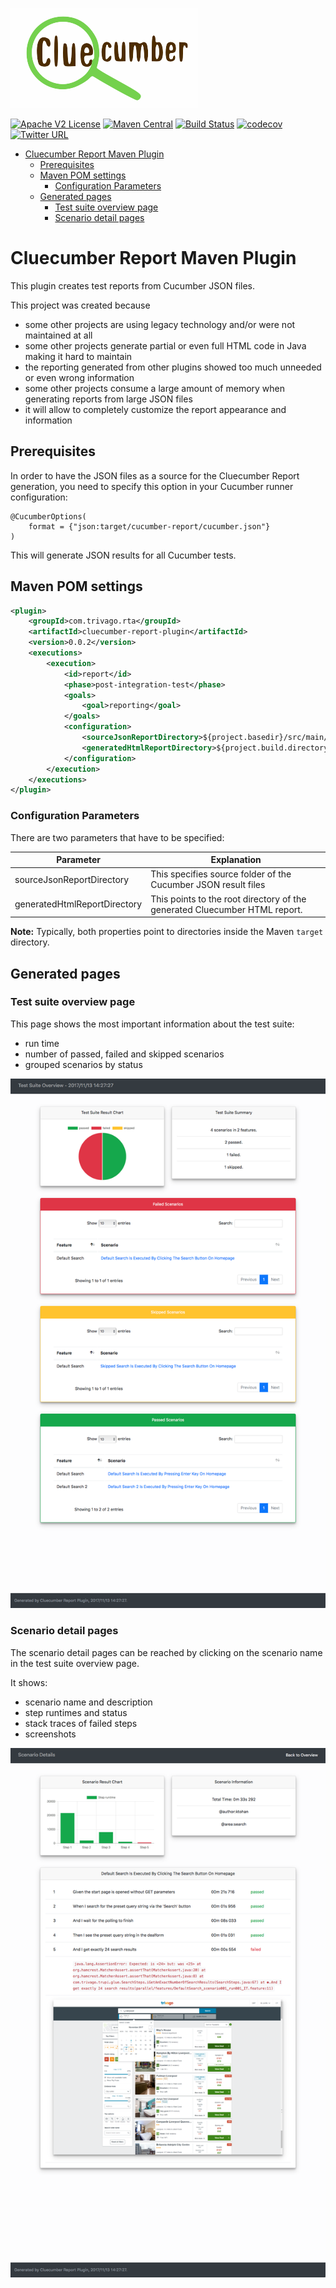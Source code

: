 ![cluecumber logo](documentation/img/cluecumber.png)

[![Apache V2 License](http://img.shields.io/badge/license-Apache%20V2-blue.svg)](http://www.apache.org/licenses/LICENSE-2.0)
[![Maven Central](https://img.shields.io/maven-central/v/com.trivago.rta/cluecumber-report-plugin.svg)](http://repo1.maven.org/maven2/com/trivago/rta/cluecumber-report-plugin/)
[![Build Status](https://travis-ci.org/trivago/cluecumber-report-plugin.svg?branch=master)](https://travis-ci.org/trivago/cluecumber-report-plugin)
[![codecov](https://codecov.io/gh/trivago/cluecumber-report-plugin/branch/master/graph/badge.svg)](https://codecov.io/gh/trivago/cluecumber-report-plugin)
[![Twitter URL](https://img.shields.io/twitter/url/http/shields.io.svg?style=social)](https://twitter.com/bischoffdev)

<!-- START doctoc generated TOC please keep comment here to allow auto update -->
<!-- DON'T EDIT THIS SECTION, INSTEAD RE-RUN doctoc TO UPDATE -->


- [Cluecumber Report Maven Plugin](#cluecumber-report-maven-plugin)
  - [Prerequisites](#prerequisites)
  - [Maven POM settings](#maven-pom-settings)
    - [Configuration Parameters](#configuration-parameters)
  - [Generated pages](#generated-pages)
    - [Test suite overview page](#test-suite-overview-page)
    - [Scenario detail pages](#scenario-detail-pages)

<!-- END doctoc generated TOC please keep comment here to allow auto update -->


# Cluecumber Report Maven Plugin

This plugin creates test reports from Cucumber JSON files.

This project was created because
- some other projects are using legacy technology and/or were not maintained at all
- some other projects generate partial or even full HTML code in Java making it hard to maintain
- the reporting generated from other plugins showed too much unneeded or even wrong information
- some other projects consume a large amount of memory when generating reports from large JSON files
- it will allow to completely customize the report appearance and information

## Prerequisites

In order to have the JSON files as a source for the Cluecumber Report generation, you need to specify this option in your Cucumber runner configuration:
```
@CucumberOptions(
    format = {"json:target/cucumber-report/cucumber.json"}
)
```

This will generate JSON results for all Cucumber tests.

## Maven POM settings

```xml
<plugin>
    <groupId>com.trivago.rta</groupId>
    <artifactId>cluecumber-report-plugin</artifactId>
    <version>0.0.2</version>
    <executions>
        <execution>
            <id>report</id>
            <phase>post-integration-test</phase>
            <goals>
                <goal>reporting</goal>
            </goals>
            <configuration>
                <sourceJsonReportDirectory>${project.basedir}/src/main/resources/cucumber-report</sourceJsonReportDirectory>
                <generatedHtmlReportDirectory>${project.build.directory}/cluecumber-report</generatedHtmlReportDirectory>
            </configuration>
        </execution>
    </executions>
</plugin>
```

### Configuration Parameters

There are two parameters that have to be specified:

| Parameter | Explanation |
|---|---|
| sourceJsonReportDirectory | This specifies source folder of the Cucumber JSON result files |
| generatedHtmlReportDirectory | This points to the root directory of the generated Cluecumber HTML report. |

**Note:**
Typically, both properties point to directories inside the Maven ```target``` directory.

## Generated pages

### Test suite overview page

This page shows the most important information about the test suite:
- run time
- number of passed, failed and skipped scenarios
- grouped scenarios by status

![report_overview](documentation/img/report_overview.png)

### Scenario detail pages

The scenario detail pages can be reached by clicking on the scenario name in the test suite overview page.

It shows:
- scenario name and description
- step runtimes and status
- stack traces of failed steps
- screenshots

![report_detail](documentation/img/report_detail.png)